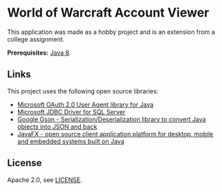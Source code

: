 # World of Warcraft Account Viewer

This application was made as a hobby project and is an extension from a college assignment.

**Prerequisites:** [Java 8](https://www.oracle.com/technetwork/java/javase/downloads/jdk8-downloads-2133151.html/).

## Links

This project uses the following open source libraries:

* [Microsoft OAuth 2.0 User Agent library for Java](https://github.com/microsoft/oauth2-useragent)
* [Microsoft JDBC Driver for SQL Server](https://github.com/microsoft/mssql-jdbc)  
* [Google Gson - Serialization/Deserialization library to convert Java objects into JSON and back](https://github.com/google/gson)
* [JavaFX - open source client application platform for desktop, mobile and embedded systems built on Java](https://github.com/openjdk/jfx)

## License

Apache 2.0, see [LICENSE](LICENSE).
